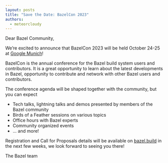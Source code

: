 ```yaml
---
layout: posts
title: "Save the Date: BazelCon 2023"
authors:
  - meteorcloudy
---
```


Dear Bazel Community,

We’re excited to announce that BazelCon 2023 will be held October 24-25 at
[Google Munich](https://goo.gl/maps/6ZFzh6Qu5gAZDxPSA)!

BazelCon is the annual conference for the Bazel build system users and
contributors. It is a great opportunity to learn about the latest developments
in Bazel, opportunity to contribute and network with other Bazel users and
contributors.

The conference agenda will be shaped together with the community, but you can
expect

* Tech talks, lightning talks and demos presented by members of the Bazel
  community
* Birds of a Feather sessions on various topics
* Office hours with Bazel experts
* Community organized events
* ... and more!

Registration and Call for Proposals details will be available on
[bazel.build](https://bazel.build) in the next few weeks, we look forward to
seeing you there!

The Bazel team
